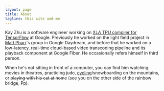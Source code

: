 ```yaml
---
layout: page
title: About
tagline: this site and me
---
```


Kay Zhu is a software engineer working on [XLA TPU compiler for TensorFlow](https://www.tensorflow.org/performance/xla/) at Google. Previously he worked on the light field project in [Matt Pharr](http://pharr.org/matt/)'s group in Google Daydream, and before that he worked on a low-latency, real-time cloud-based video transcoding pipeline and its playback component at Google Fiber. He occasionally refers himself in third person.


When he's not sitting in front of a computer, you can find him watching movies
in theatres, practicing judo, [cycling](https://www.strava.com/athletes/kayzhu)/snowboarding on the mountains, or <del>playing
with his cat at home</del> (see you on the other side of the rainbow bridge, Pp).
